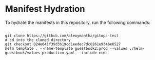 
# Manifest Hydration

To hydrate the manifests in this repository, run the following commands:

```shell

git clone https://github.com/alexymantha/gitops-test
# cd into the cloned directory
git checkout 024e641f39d3b19cd1eedec7dc0261e934be0527
helm template . --name-template guestbook2.prod --values ./helm-guestbook/values-production.yaml --include-crds
```
